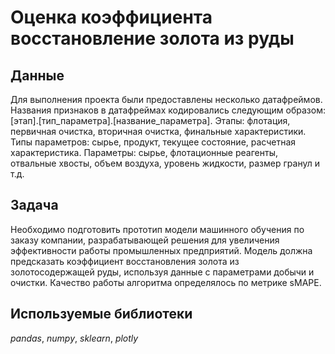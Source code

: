 # Оценка коэффициента восстановление золота из руды

## Данные

Для выполнения проекта были предоставлены несколько датафреймов. Названия признаков в датафреймах кодировались следующим образом: [этап].[тип_параметра].[название_параметра]. Этапы: флотация, первичная очистка, вторичная очистка, финальные характеристики. Типы параметров: сырье, продукт, текущее состояние, расчетная характеристика. Параметры: сырье, флотационные реагенты, отвальные хвосты, объем воздуха, уровень жидкости, размер гранул и т.д.

## Задача

Необходимо подготовить прототип модели машинного обучения по заказу компании, разрабатывающей решения для увеличения эффективности работы промышленных предприятий. Модель должна предсказать коэффициент восстановления золота из золотосодержащей руды, используя данные с параметрами добычи и очистки. Качество работы алгоритма определялось по метрике sMAPE.

## Используемые библиотеки
*pandas*, *numpy*, *sklearn*, *plotly*
